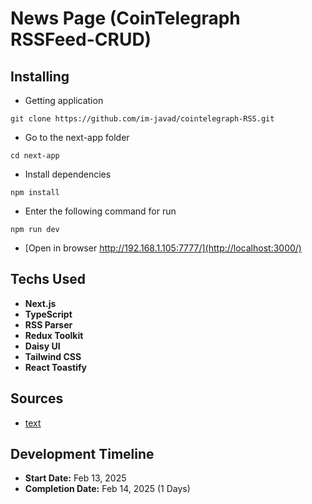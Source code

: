 # News Page (CoinTelegraph RSSFeed-CRUD)

## Installing

- Getting application

```
git clone https://github.com/im-javad/cointelegraph-RSS.git
```

- Go to the next-app folder

```
cd next-app
```

- Install dependencies

```
npm install
```

- Enter the following command for run

```
npm run dev
```

- [Open in browser http://192.168.1.105:7777/](http://localhost:3000/)

## Techs Used

- **Next.js**
- **TypeScript**
- **RSS Parser**
- **Redux Toolkit**
- **Daisy UI**
- **Tailwind CSS**
- **React Toastify**

## Sources

- [text](https://cointelegraph.com/rss-feeds)

## Development Timeline

- **Start Date:** Feb 13, 2025
- **Completion Date:** Feb 14, 2025 (1 Days)
